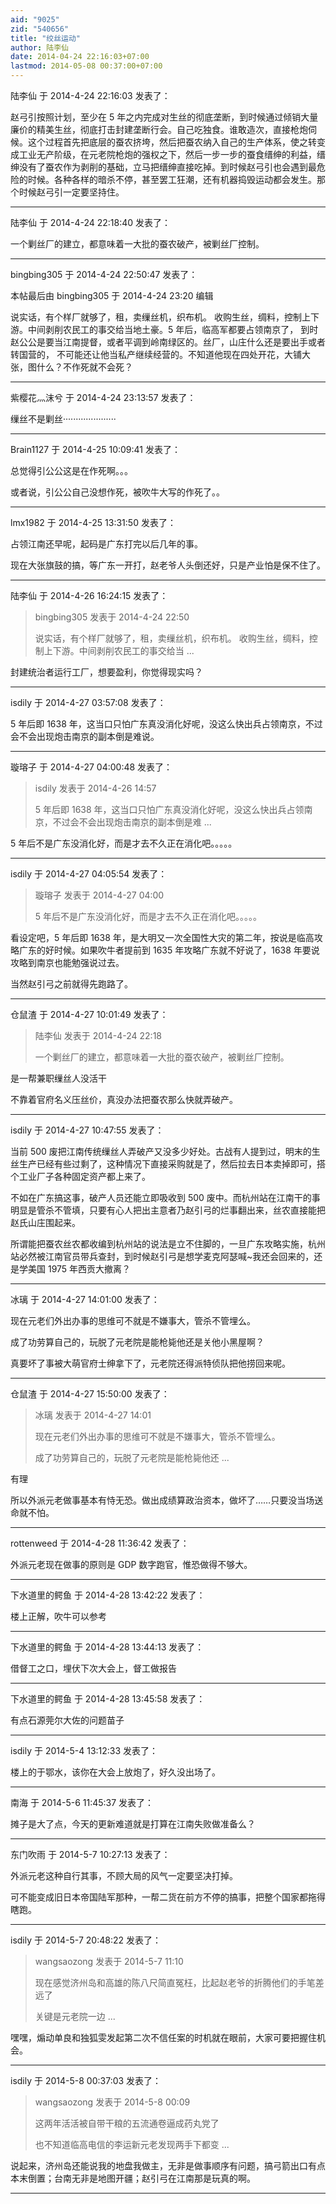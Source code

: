 ```yaml
---
aid: "9025"
zid: "540656"
title: "绞丝运动"
author: 陆李仙
date: 2014-04-24 22:16:03+07:00
lastmod: 2014-05-08 00:37:00+07:00
---
```


陆李仙 于 2014-4-24 22:16:03 发表了：

赵弓引按照计划，至少在 5 年之内完成对生丝的彻底垄断，到时候通过倾销大量廉价的精美生丝，彻底打击封建垄断行会。自己吃独食。谁敢造次，直接枪炮伺候。这个过程首先把底层的蚕农挤垮，然后把蚕农纳入自己的生产体系，使之转变成工业无产阶级，在元老院枪炮的强权之下，然后一步一步的蚕食缙绅的利益，缙绅没有了蚕农作为剥削的基础，立马把缙绅直接吃掉。到时候赵弓引也会遇到最危险的时候。各种各样的暗杀不停，甚至罢工狂潮，还有机器捣毁运动都会发生。那个时候赵弓引一定要坚持住。

---

陆李仙 于 2014-4-24 22:18:40 发表了：

一个剿丝厂的建立，都意味着一大批的蚕农破产，被剿丝厂控制。

---

bingbing305 于 2014-4-24 22:50:47 发表了：

本帖最后由 bingbing305 于 2014-4-24 23:20 编辑

说实话，有个样厂就够了，租，卖缫丝机，织布机。 收购生丝，绸料，控制上下游。中间剥削农民工的事交给当地土豪。5 年后，临高军都要占领南京了， 到时赵公公是要当江南提督，或者平调到岭南绿区的。丝厂，山庄什么还是要出手或者转国营的， 不可能还让他当私产继续经营的。不知道他现在四处开花，大铺大张，图什么？不作死就不会死？

---

紫樱花灬沫兮 于 2014-4-24 23:13:57 发表了：

缫丝不是剿丝·····················

---

Brain1127 于 2014-4-25 10:09:41 发表了：

总觉得引公公这是在作死啊。。。

或者说，引公公自己没想作死，被吹牛大写的作死了。。

---

lmx1982 于 2014-4-25 13:31:50 发表了：

占领江南还早呢，起码是广东打完以后几年的事。

现在大张旗鼓的搞，等广东一开打，赵老爷人头倒还好，只是产业怕是保不住了。

---

陆李仙 于 2014-4-26 16:24:15 发表了：

> bingbing305 发表于 2014-4-24 22:50
>
> 说实话，有个样厂就够了，租，卖缫丝机，织布机。 收购生丝，绸料，控制上下游。中间剥削农民工的事交给当 ...

封建统治者运行工厂，想要盈利，你觉得现实吗？

---

isdily 于 2014-4-27 03:57:08 发表了：

5 年后即 1638 年，这当口只怕广东真没消化好呢，没这么快出兵占领南京，不过会不会出现炮击南京的副本倒是难说。

---

璇瑢子 于 2014-4-27 04:00:48 发表了：

> isdily 发表于 2014-4-26 14:57
>
> 5 年后即 1638 年，这当口只怕广东真没消化好呢，没这么快出兵占领南京，不过会不会出现炮击南京的副本倒是难 ...

5 年后不是广东没消化好，而是才去不久正在消化吧。。。。。

---

isdily 于 2014-4-27 04:05:54 发表了：

> 璇瑢子 发表于 2014-4-27 04:00
>
> 5 年后不是广东没消化好，而是才去不久正在消化吧。。。。。

看设定吧，5 年后即 1638 年，是大明又一次全国性大灾的第二年，按说是临高攻略广东的好时候。如果吹牛者提前到 1635 年攻略广东就不好说了，1638 年要说攻略到南京也能勉强说过去。

当然赵引弓之前就得先跑路了。

---

仓鼠渣 于 2014-4-27 10:01:49 发表了：

> 陆李仙 发表于 2014-4-24 22:18
>
> 一个剿丝厂的建立，都意味着一大批的蚕农破产，被剿丝厂控制。

是一帮兼职缫丝人没活干

不靠着官府名义压丝价，真没办法把蚕农那么快就弄破产。

---

isdily 于 2014-4-27 10:47:55 发表了：

当前 500 废把江南传统缫丝人弄破产又没多少好处。古战有人提到过，明末的生丝生产已经有些过剩了，这种情况下直接采购就是了，然后拉去日本卖掉即可，搭个工业厂子各种固定资产都上来了。

不如在广东搞这事，破产人员还能立即吸收到 500 废中。而杭州站在江南干的事明显是管杀不管填，只要有心人把出主意者乃赵引弓的烂事翻出来，丝农直接能把赵氏山庄围起来。

所谓能把蚕农丝农都收编到杭州站的说法是立不住脚的，一旦广东攻略实施，杭州站必然被江南官员带兵查封，到时候赵引弓是想学麦克阿瑟喊~我还会回来的，还是学美国 1975 年西贡大撤离？

---

冰璃 于 2014-4-27 14:01:00 发表了：

现在元老们外出办事的思维可不就是不嫌事大，管杀不管埋么。

成了功劳算自己的，玩脱了元老院是能枪毙他还是关他小黑屋啊？

真要坏了事被大萌官府士绅拿下了，元老院还得派特侦队把他捞回来呢。

---

仓鼠渣 于 2014-4-27 15:50:00 发表了：

> 冰璃 发表于 2014-4-27 14:01
>
> 现在元老们外出办事的思维可不就是不嫌事大，管杀不管埋么。
>
> 成了功劳算自己的，玩脱了元老院是能枪毙他还 ...

有理

所以外派元老做事基本有恃无恐。做出成绩算政治资本，做坏了……只要没当场送命就不怕。

---

rottenweed 于 2014-4-28 11:36:42 发表了：

外派元老现在做事的原则是 GDP 数字跑官，惟恐做得不够大。

---

下水道里的鳄鱼 于 2014-4-28 13:42:22 发表了：

楼上正解，吹牛可以参考

---

下水道里的鳄鱼 于 2014-4-28 13:44:13 发表了：

借督工之口，埋伏下次大会上，督工做报告

---

下水道里的鳄鱼 于 2014-4-28 13:45:58 发表了：

有点石源莞尔大佐的问题苗子

---

isdily 于 2014-5-4 13:12:33 发表了：

楼上的于鄂水，该你在大会上放炮了，好久没出场了。

---

南海 于 2014-5-6 11:45:37 发表了：

摊子是大了点，今天的更新难道就是打算在江南失败做准备么？

---

东门吹雨 于 2014-5-7 10:27:13 发表了：

外派元老这种自行其事，不顾大局的风气一定要坚决打掉。

可不能变成旧日本帝国陆军那种，一帮二货在前方不停的搞事，把整个国家都拖得瞎跑。

---

isdily 于 2014-5-7 20:48:22 发表了：

> wangsaozong 发表于 2014-5-7 11:10
>
> 现在感觉济州岛和高雄的陈八尺简直冤枉，比起赵老爷的折腾他们的手笔差远了
>
> 关键是元老院一边 ...

嘿嘿，煽动单良和独狐雯发起第二次不信任案的时机就在眼前，大家可要把握住机会。

---

isdily 于 2014-5-8 00:37:03 发表了：

> wangsaozong 发表于 2014-5-8 00:09
>
> 这两年活活被自带干粮的五流通卷逼成药丸党了
>
> 也不知道临高电信的李运新元老发现两手下都变 ...

说起来，济州岛还能说我的地盘我做主，无非是做事顺序有问题，搞弓箭出口有点本末倒置；台南无非是地图开疆；赵引弓在江南那是玩真的啊。

---
